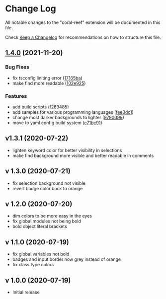 # Change Log

All notable changes to the "coral-reef" extension will be documented in this file.

Check [Keep a Changelog](http://keepachangelog.com/) for recommendations on how to structure this file.

## [1.4.0](https://github.com/INVITR0/coral-reef-theme-vscode/compare/v1.3.0...v1.4.0) (2021-11-20)

### Bug Fixes

* fix tsconfig liniting error ([17165ba](https://github.com/INVITR0/coral-reef-theme-vscode/commit/17165baa52a47814bc5ac7b9d7fa8bb584fe1d53))
* make find more readable ([102e925](https://github.com/INVITR0/coral-reef-theme-vscode/commit/102e9254a3992e612191f0f84f3691f3f3353718))

### Features

* add build scripts ([f269485](https://github.com/INVITR0/coral-reef-theme-vscode/commit/f2694854227d3b0597f3f84b281fbaaed42b9b40))
* add samples for various programming languages ([fee3dc1](https://github.com/INVITR0/coral-reef-theme-vscode/commit/fee3dc1831ef6ca8f71c3e1f2ca9d8af4615bb04))
* change most darker backgrounds to lighter ([9790099](https://github.com/INVITR0/coral-reef-theme-vscode/commit/9790099455882be343ce1a084d38c121de39111c))
* move to yaml config build system ([e71bc91](https://github.com/INVITR0/coral-reef-theme-vscode/commit/e71bc91caff4f6649313488c4f5146941326937e))


## v1.3.1 (2020-07-22)

- lighten keyword color for better visibility in selections
- make find background more visible and better readable in comments

## v 1.3.0 (2020-07-21)

- fix selection background not visible
- revert badge color back to orange

## v 1.2.0 (2020-07-20)

- dim colors to be more easy in the eyes
- fix global modules not being bold
- bold object literal brackets

## v 1.1.0 (2020-07-19)

- fix global variables not bold
- badges and input border now grey instead of orange
- fix class type colors

## v 1.0.0 (2020-07-19)

- Initial release
